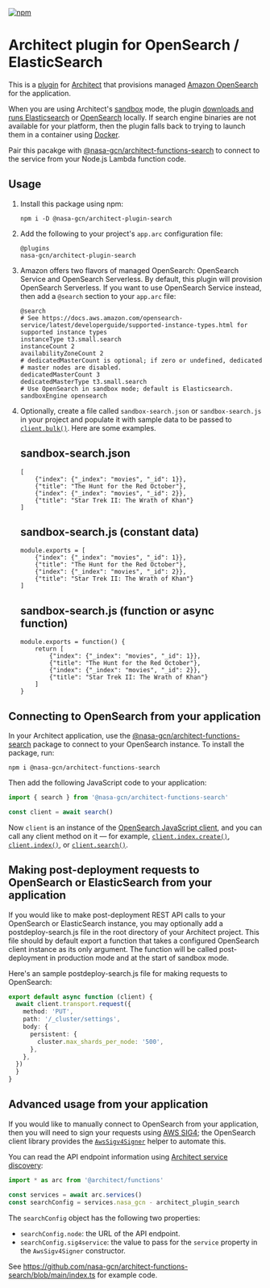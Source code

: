 [![npm](https://img.shields.io/npm/v/@nasa-gcn/architect-plugin-search)](https://www.npmjs.com/package/@nasa-gcn/architect-plugin-search)

# Architect plugin for OpenSearch / ElasticSearch

This is a [plugin](https://arc.codes/docs/en/guides/plugins/overview) for [Architect](https://arc.codes/) that provisions managed [Amazon OpenSearch](https://aws.amazon.com/opensearch-service/) for the application.

When you are using Architect's [sandbox](https://arc.codes/docs/en/reference/cli/sandbox) mode, the plugin [downloads and runs Elasticsearch](https://www.elastic.co/guide/en/elasticsearch/reference/current/install-elasticsearch.html#elasticsearch-install-packages) or [OpenSearch](https://opensearch.org/downloads.html#opensearch) locally. If search engine binaries are not available for your platform, then the plugin falls back to trying to launch them in a container using [Docker](https://www.docker.com).

Pair this pacakge with [@nasa-gcn/architect-functions-search](https://github.com/nasa-gcn/architect-functions-search) to connect to the service from your Node.js Lambda function code.

## Usage

1.  Install this package using npm:

        npm i -D @nasa-gcn/architect-plugin-search

2.  Add the following to your project's `app.arc` configuration file:

        @plugins
        nasa-gcn/architect-plugin-search

3.  Amazon offers two flavors of managed OpenSearch: OpenSearch Service and OpenSearch Serverless. By default, this plugin will provision OpenSearch Serverless. If you want to use OpenSearch Service instead, then add a `@search` section to your `app.arc` file:

        @search
        # See https://docs.aws.amazon.com/opensearch-service/latest/developerguide/supported-instance-types.html for supported instance types
        instanceType t3.small.search
        instanceCount 2
        availabilityZoneCount 2
        # dedicatedMasterCount is optional; if zero or undefined, dedicated
        # master nodes are disabled.
        dedicatedMasterCount 3
        dedicatedMasterType t3.small.search
        # Use OpenSearch in sandbox mode; default is Elasticsearch.
        sandboxEngine opensearch

4.  Optionally, create a file called `sandbox-search.json` or `sandbox-search.js` in your project and populate it with sample data to be passed to [`client.bulk()`](https://github.com/opensearch-project/opensearch-js/blob/main/guides/bulk.md). Here are some examples.

    ## sandbox-search.json

        [
            {"index": {"_index": "movies", "_id": 1}},
            {"title": "The Hunt for the Red October"},
            {"index": {"_index": "movies", "_id": 2}},
            {"title": "Star Trek II: The Wrath of Khan"}
        ]

    ## sandbox-search.js (constant data)

        module.exports = [
            {"index": {"_index": "movies", "_id": 1}},
            {"title": "The Hunt for the Red October"},
            {"index": {"_index": "movies", "_id": 2}},
            {"title": "Star Trek II: The Wrath of Khan"}
        ]

    ## sandbox-search.js (function or async function)

        module.exports = function() {
            return [
                {"index": {"_index": "movies", "_id": 1}},
                {"title": "The Hunt for the Red October"},
                {"index": {"_index": "movies", "_id": 2}},
                {"title": "Star Trek II: The Wrath of Khan"}
            ]
        }

## Connecting to OpenSearch from your application

In your Architect application, use the [@nasa-gcn/architect-functions-search](https://github.com/nasa-gcn/architect-functions-search) package to connect to your OpenSearch instance. To install the package, run:

```
npm i @nasa-gcn/architect-functions-search
```

Then add the following JavaScript code to your application:

```ts
import { search } from '@nasa-gcn/architect-functions-search'

const client = await search()
```

Now `client` is an instance of the [OpenSearch JavaScript client](https://opensearch.org/docs/latest/clients/javascript/index/), and you can call any client method on it — for example, [`client.index.create()`](https://opensearch.org/docs/latest/clients/javascript/index/#creating-an-index), [`client.index()`](https://opensearch.org/docs/latest/clients/javascript/index/#indexing-a-document), or [`client.search()`](https://opensearch.org/docs/latest/clients/javascript/index/#searching-for-documents).

## Making post-deployment requests to OpenSearch or ElasticSearch from your application

If you would like to make post-deployment REST API calls to your OpenSearch or ElasticSearch instance, you may optionally add a postdeploy-search.js file in the root directory of your Architect project. This file should by default export a function that takes a configured OpenSearch client instance as its only argument. The function will be called post-deployment in production mode and at the start of sandbox mode.

Here's an sample postdeploy-search.js file for making requests to OpenSearch:

```ts
export default async function (client) {
  await client.transport.request({
    method: 'PUT',
    path: '/_cluster/settings',
    body: {
      persistent: {
        cluster.max_shards_per_node: '500',
      },
    },
  })
  }
}
```

## Advanced usage from your application

If you would like to manually connect to OpenSearch from your application, then you will need to sign your requests using [AWS SIG4](https://docs.aws.amazon.com/AmazonS3/latest/API/sig-v4-authenticating-requests.html); the OpenSearch client library provides the [`AwsSigv4Signer`](https://opensearch.org/docs/latest/clients/javascript/index/#authenticating-with-amazon-opensearch-service--aws-sigv4) helper to automate this.

You can read the API endpoint information using [Architect service discovery](<https://arc.codes/docs/en/reference/runtime-helpers/node.js#arc.services()>):

```ts
import * as arc from '@architect/functions'

const services = await arc.services()
const searchConfig = services.nasa_gcn - architect_plugin_search
```

The `searchConfig` object has the following two properties:

- `searchConfig.node`: the URL of the API endpoint.
- `searchConfig.sig4service`: the value to pass for the `service` property in the `AwsSigv4Signer` constructor.

See https://github.com/nasa-gcn/architect-functions-search/blob/main/index.ts for example code.
